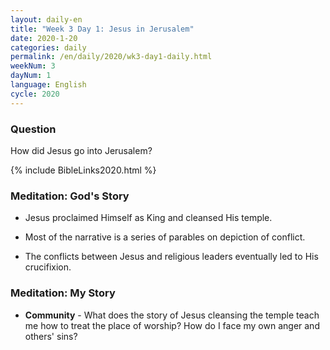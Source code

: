 ```yaml
---
layout: daily-en
title: "Week 3 Day 1: Jesus in Jerusalem"
date: 2020-1-20 
categories: daily
permalink: /en/daily/2020/wk3-day1-daily.html
weekNum: 3
dayNum: 1
language: English
cycle: 2020
---
```


### Question     
How did Jesus go into Jerusalem?

{% include BibleLinks2020.html %} 

### Meditation: God's Story   
+ Jesus proclaimed Himself as King and cleansed His temple. 

+ Most of the narrative is a series of parables on depiction of conflict. 

+ The conflicts between Jesus and religious leaders eventually led to His crucifixion. 

### Meditation: My Story   
+ **Community** - What does the story of Jesus cleansing the temple teach me how to treat the place of worship? How do I face my own anger and others' sins? 
